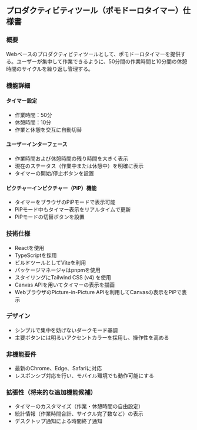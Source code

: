 ## プロダクティビティツール（ポモドーロタイマー）仕様書

### 概要
Webベースのプロダクティビティツールとして、ポモドーロタイマーを提供する。ユーザーが集中して作業できるように、50分間の作業時間と10分間の休憩時間のサイクルを繰り返し管理する。

### 機能詳細

#### タイマー設定
- 作業時間：50分
- 休憩時間：10分
- 作業と休憩を交互に自動切替

#### ユーザーインターフェース
- 作業時間および休憩時間の残り時間を大きく表示
- 現在のステータス（作業中または休憩中）を明確に表示
- タイマーの開始/停止ボタンを設置

#### ピクチャーインピクチャー（PiP）機能
- タイマーをブラウザのPiPモードで表示可能
- PiPモード中もタイマー表示をリアルタイムで更新
- PiPモードの切替ボタンを設置

### 技術仕様
- Reactを使用
- TypeScriptを採用
- ビルドツールとしてViteを利用
- パッケージマネージャはpnpmを使用
- スタイリングにTailwind CSS (v4) を使用
- Canvas APIを用いてタイマーの表示を描画
- WebブラウザのPicture-in-Picture APIを利用してCanvasの表示をPiPで表示

### デザイン
- シンプルで集中を妨げないダークモード基調
- 主要ボタンには明るいアクセントカラーを採用し、操作性を高める

### 非機能要件
- 最新のChrome、Edge、Safariに対応
- レスポンシブ対応を行い、モバイル環境でも動作可能にする

### 拡張性（将来的な追加機能候補）
- タイマーのカスタマイズ（作業・休憩時間の自由設定）
- 統計情報（作業時間合計、サイクル完了数など）の表示
- デスクトップ通知による時間終了通知

